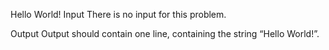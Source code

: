 Hello World!
Input
There is no input for this problem.

Output
Output should contain one line, containing the string “Hello World!”.